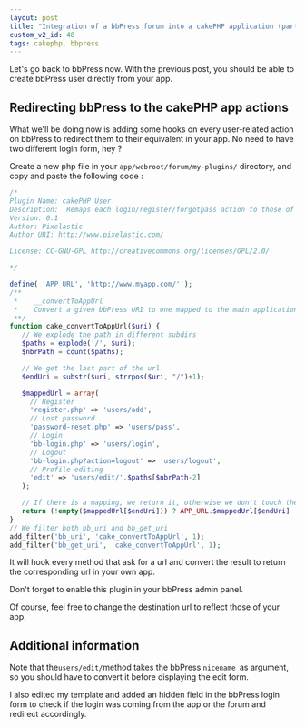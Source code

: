 ```yaml
---
layout: post
title: "Integration of a bbPress forum into a cakePHP application (part 3)"
custom_v2_id: 48
tags: cakephp, bbpress
---
```


Let's go back to bbPress now. With the previous post, you should be able to
create bbPress user directly from your app.

## Redirecting bbPress to the cakePHP app actions

What we'll be doing now is adding some hooks on every user-related action on
bbPress to redirect them to their equivalent in your app. No need to have two
different login form, hey ?

Create a new php file in your `app/webroot/forum/my-plugins/` directory, and
copy and paste the following code :


```php
/*
Plugin Name: cakePHP User
Description:  Remaps each login/register/forgotpass action to those of your own application
Version: 0.1
Author: Pixelastic
Author URI: http://www.pixelastic.com/

License: CC-GNU-GPL http://creativecommons.org/licenses/GPL/2.0/

*/

define( 'APP_URL', 'http://www.myapp.com/' );
/**
 *    __convertToAppUrl
 *    Convert a given bbPress URI to one mapped to the main application
 **/
function cake_convertToAppUrl($uri) {
   // We explode the path in different subdirs
   $paths = explode('/', $uri);
   $nbrPath = count($paths);

   // We get the last part of the url
   $endUri = substr($uri, strrpos($uri, "/")+1);

   $mappedUrl = array(
     // Register
     'register.php' => 'users/add',
     // Lost password
     'password-reset.php' => 'users/pass',
     // Login
     'bb-login.php' => 'users/login',
     // Logout
     'bb-login.php?action=logout' => 'users/logout',
     // Profile editing
     'edit' => 'users/edit/'.$paths[$nbrPath-2]
   );

   // If there is a mapping, we return it, otherwise we don't touch the uri
   return (!empty($mappedUrl[$endUri])) ? APP_URL.$mappedUrl[$endUri] : $uri;
}
// We filter both bb_uri and bb_get_uri
add_filter('bb_uri', 'cake_convertToAppUrl', 1);
add_filter('bb_get_uri', 'cake_convertToAppUrl', 1);
```

It will hook every method that ask for a url and convert the result to return
the corresponding url in your own app.

Don't forget to enable this plugin in your bbPress admin panel.

Of course, feel free to change the destination url to reflect those of your
app.

## Additional information

Note that the` users/edit/ `method takes the bbPress `nicename `as argument,
so you should have to convert it before displaying the edit form.

I also edited my template and added an hidden field in the bbPress login form
to check if the login was coming from the app or the forum and redirect
accordingly.
